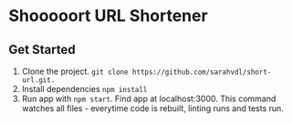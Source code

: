 # Shooooort URL Shortener

## Get Started

1) Clone the project. `git clone https://github.com/sarahvdl/short-url.git.`
2) Install dependencies `npm install`
3) Run app with `npm start`.  Find app at localhost:3000. This command watches all files - everytime code is rebuilt, linting runs and tests run.
